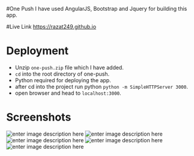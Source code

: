 #One Push
I have used AngularJS, Bootstrap and Jquery for building this app.

#Live Link
https://razat249.github.io

# Deployment
- Unzip `one-push.zip` file which I have added.
- `cd` into the root directory of one-push.
- Python required for deploying the app.
- after cd into the project run python `python -m SimpleHTTPServer 3000`.
- open browser and head to `localhost:3000`.

# Screenshots
![enter image description here][1]
![enter image description here][2]
![enter image description here][3]
![enter image description here][4]
![enter image description here][5]


  [1]: https://d320jcjashajb2.cloudfront.net/media/uploads/a67e8b3.png
  [2]: https://d320jcjashajb2.cloudfront.net/media/uploads/bcd268d.png
  [3]: https://d320jcjashajb2.cloudfront.net/media/uploads/2b3dc4d.png
  [4]: https://d320jcjashajb2.cloudfront.net/media/uploads/b647153.png
  [5]: https://d320jcjashajb2.cloudfront.net/media/uploads/be7ed1f.png